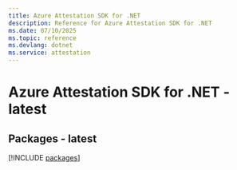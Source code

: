 ```yaml
---
title: Azure Attestation SDK for .NET
description: Reference for Azure Attestation SDK for .NET
ms.date: 07/10/2025
ms.topic: reference
ms.devlang: dotnet
ms.service: attestation
---
```

# Azure Attestation SDK for .NET - latest
## Packages - latest
[!INCLUDE [packages](attestation-index.md)]